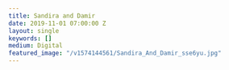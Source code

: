 ```yaml
---
title: Sandira and Damir
date: 2019-11-01 07:00:00 Z
layout: single
keywords: []
medium: Digital
featured_image: "/v1574144561/Sandira_And_Damir_sse6yu.jpg"
---
```



